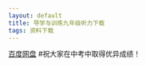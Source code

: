```yaml
---
layout: default
title: 导学与训练九年级听力下载
tags: 资料下载
---
```

[百度网盘](http://pan.baidu.com/share/link?shareid=1104443498&uk=1577343316)
#祝大家在中考中取得优异成绩！
